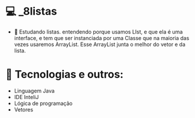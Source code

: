 # 💻 _8listas
- 🎯 Estudando listas. entendendo porque usamos LIst, e que ela é uma interface, e tem que ser instanciada por uma Classe que na maioria das vezes usaremos ArrayList. Esse ArrayList junta o melhor do vetor e da lista.

# 🔧 Tecnologias e outros:
- Linguagem Java
- IDE InteliJ
- Lógica de programação
- Vetores
